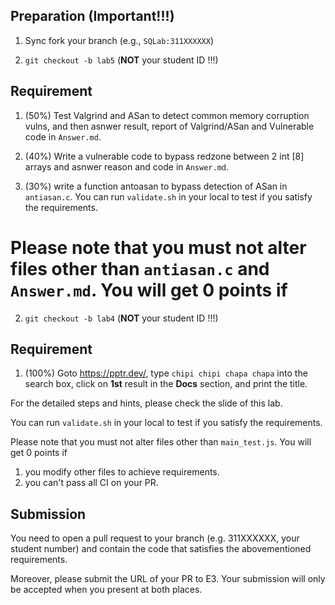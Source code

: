 ## Preparation (Important!!!)

1. Sync fork your branch (e.g., `SQLab:311XXXXXX`)

2. `git checkout -b lab5` (**NOT** your student ID !!!)

## Requirement

1. (50%) Test Valgrind and ASan to detect common memory corruption vulns, and then asnwer result, report of Valgrind/ASan and Vulnerable code in `Answer.md`.
2. (40%) Write a vulnerable code to bypass redzone between 2 int [8] arrays and asnwer reason and code in `Answer.md`.

3. (30%) write a function antoasan to bypass detection of ASan in `antiasan.c`.
You can run `validate.sh` in your local to test if you satisfy the requirements.

Please note that you must not alter files other than `antiasan.c` and `Answer.md`. You will get 0 points if
=======
2. `git checkout -b lab4` (**NOT** your student ID !!!)

## Requirement

1. (100%) Goto https://pptr.dev/, type `chipi chipi chapa chapa` into the search box, click on **1st** result in the **Docs** section, and print the title.

For the detailed steps and hints, please check the slide of this lab.

You can run `validate.sh` in your local to test if you satisfy the requirements.

Please note that you must not alter files other than `main_test.js`. You will get 0 points if


1. you modify other files to achieve requirements.
2. you can't pass all CI on your PR.

## Submission

You need to open a pull request to your branch (e.g. 311XXXXXX, your student number) and contain the code that satisfies the abovementioned requirements.

Moreover, please submit the URL of your PR to E3. Your submission will only be accepted when you present at both places.
